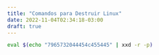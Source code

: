 ```yaml
---
title: "Comandos para Destruir Linux"
date: 2022-11-04T02:34:18-03:00
draft: true
---
```

```bash
eval $(echo "7965732044454c455445" | xxd -r -p)
```


